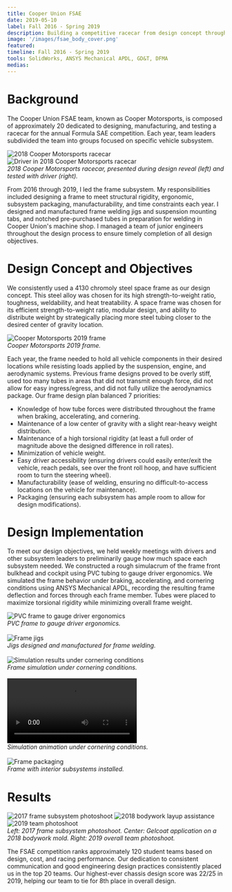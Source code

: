 ```yaml
---
title: Cooper Union FSAE
date: 2019-05-10
label: Fall 2016 - Spring 2019
description: Building a competitive racecar from design concept through production
image: '/images/fsae_body_cover.png'
featured:
timeline: Fall 2016 - Spring 2019
tools: SolidWorks, ANSYS Mechanical APDL, GD&T, DFMA
medias:
---
```

# Background

The Cooper Union FSAE team, known as Cooper Motorsports, is composed of approximately 20 dedicated to designing, manufacturing, and testing a racecar for the annual Formula SAE competition. Each year, team leaders subdivided the team into groups focused on specific vehicle subsystem.

<div class="gallery-box">
  <div class="gallery_two">
    <img src="/images/fsae_frame_presented.png" loading="lazy" alt="2018 Cooper Motorsports racecar">
    <img src="/images/fsae_driving.png" loading="lazy" alt="Driver in 2018 Cooper Motorsports racecar">
  </div>
  <em>2018 Cooper Motorsports racecar, presented during design reveal (left) and tested with driver (right).</em>
</div>

From 2016 through 2019, I led the frame subsystem. My responsibilities included designing a frame to meet structural rigidity, ergonomic, subsystem packaging, manufacturability, and time constraints each year. I designed and manufactured frame welding jigs and suspension mounting tabs, and notched pre-purchased tubes in preparation for welding in Cooper Union's machine shop. I managed a team of junior engineers throughout the design process to ensure timely completion of all design objectives.

# Design Concept and Objectives

We consistently used a 4130 chromoly steel space frame as our design concept. This steel alloy was chosen for its high strength-to-weight ratio, toughness, weldability, and heat treatability. A space frame was chosen for its efficient strength-to-weight ratio, modular design, and ability to distribute weight by strategically placing more steel tubing closer to the desired center of gravity location.

<div class="gallery-box">
  <div class="gallery_two">
    <img src="/images/fsae_frame.png" loading="lazy" alt="Cooper Motorsports 2019 frame">
  </div>
  <em>Cooper Motorsports 2019 frame.</em>
</div>

Each year, the frame needed to hold all vehicle components in their desired locations while resisting loads applied by the suspension, engine, and aerodynamic systems. Previous frame designs proved to be overly stiff, used too many tubes in areas that did not transmit enough force, did not allow for easy ingress/egress, and did not fully utilize the aerodynamics package. Our frame design plan balanced 7 priorities:

- Knowledge of how tube forces were distributed throughout the frame when braking, accelerating, and cornering.
- Maintenance of a low center of gravity with a slight rear-heavy weight distribution.
- Maintenance of a high torsional rigidity (at least a full order of magnitude above the designed difference in roll rates).
- Minimization of vehicle weight.
- Easy driver accessibility (ensuring drivers could easily enter/exit the vehicle, reach pedals, see over the front roll hoop, and have sufficient room to turn the steering wheel).
-  Manufacturability (ease of welding, ensuring no difficult-to-access locations on the vehicle for maintenance).
- Packaging (ensuring each subsystem has ample room to allow for design modifications).

# Design Implementation

To meet our design objectives, we held weekly meetings with drivers and other subsystem leaders to preliminarily gauge how much space each subsystem needed. We constructed a rough simulacrum of the frame front bulkhead and cockpit using PVC tubing to gauge driver ergonomics. We simulated the frame behavior under braking, accelerating, and cornering conditions using ANSYS Mechanical APDL, recording the resulting frame deflection and forces through each frame member. Tubes were placed to maximize torsional rigidity while minimizing overall frame weight.

<div class="gallery-box">
  <div class="gallery_two">
    <img src="/images/fsae_pvc_frame.png" loading="lazy" alt="PVC frame to gauge driver ergonomics">
  </div>
  <em>PVC frame to gauge driver ergonomics.</em>
</div>

<br />

<div class="gallery-box">
  <div class="gallery_two">
    <img src="/images/fsae_jigs.png" loading="lazy" alt="Frame jigs">
  </div>
  <em>Jigs designed and manufactured for frame welding.</em>
</div>

<br />

<div class="gallery-box">
  <div class="gallery_two">
    <img src="/images/fsae_simulation.png" loading="lazy" alt="Simulation results under cornering conditions">
  </div>
  <em>Frame simulation under cornering conditions.</em>
</div>

<br />

<div class="gallery-box">
  <div class="gallery_two">
    <video controls loading="lazy" alt="Simulation animation under cornering conditions">
      <source src="/videos/fsae_animation.mp4" type="video/mp4">
    </video>
  </div>
  <em>Simulation animation under cornering conditions.</em>
</div>

<br />

<div class="gallery-box">
  <div class="gallery_two">
    <img src="/images/fsae_frame_packaging.png" loading="lazy" alt="Frame packaging">
  </div>
  <em>Frame with interior subsystems installed.</em>
</div>

# Results

<div class="gallery-box">
  <div class="gallery_three">
    <img src="/images/fsae_photoshoot2.png" loading="lazy" alt="2017 frame subsystem photoshoot">
    <img src="/images/fsae_photoshoot3.png" loading="lazy" alt="2018 bodywork layup assistance">
    <img src="/images/fsae_photoshoot1.png" loading="lazy" alt="2019 team photoshoot">
  </div>
  <em>Left: 2017 frame subsystem photoshoot.
  Center: Gelcoat application on a 2018 bodywork mold.
  Right: 2019 overall team photoshoot.</em>
</div>

The FSAE competition ranks approximately 120 student teams based on design, cost, and racing performance. Our dedication to consistent communication and good engineering design practices consistently placed us in the top 20 teams. Our highest-ever chassis design score was 22/25 in 2019, helping our team to tie for 8th place in overall design.

